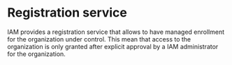# Registration service

IAM provides a registration service that allows to have managed enrollment 
for the organization under control. This mean that access to the organization is only
granted after explicit approval by a IAM administrator for the organization.

